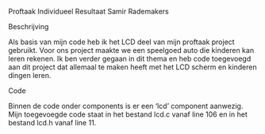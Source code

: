 Proftaak Individueel Resultaat Samir Rademakers

Beschrijving

Als basis van mijn code heb ik het LCD deel van mijn proftaak project gebruikt. Voor ons project maakte we een speelgoed auto die kinderen kan leren rekenen. Ik ben verder gegaan in dit thema en heb code toegevoegd aan dit project dat allemaal te maken heeft met het LCD scherm en kinderen dingen leren.

Code

Binnen de code onder components is er een ‘lcd’ component aanwezig. Mijn toegevoegde code staat in het bestand lcd.c vanaf line 106 en in het bestand lcd.h vanaf line 11.
